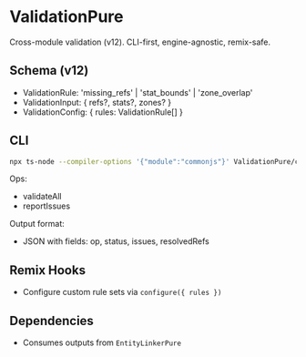 # ValidationPure

Cross-module validation (v12). CLI-first, engine-agnostic, remix-safe.

## Schema (v12)
- ValidationRule: 'missing_refs' | 'stat_bounds' | 'zone_overlap'
- ValidationInput: { refs?, stats?, zones? }
- ValidationConfig: { rules: ValidationRule[] }

## CLI
```bash
npx ts-node --compiler-options '{"module":"commonjs"}' ValidationPure/cliHarness.ts ValidationPure/sample_input.json "" ValidationPure/tests/commands.json
```

Ops:
- validateAll
- reportIssues

Output format:
- JSON with fields: op, status, issues, resolvedRefs

## Remix Hooks
- Configure custom rule sets via `configure({ rules })`

## Dependencies
- Consumes outputs from `EntityLinkerPure`